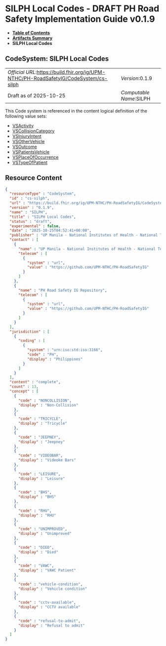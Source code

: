 # SILPH Local Codes - DRAFT PH Road Safety Implementation Guide v0.1.9

* [**Table of Contents**](toc.md)
* [**Artifacts Summary**](artifacts.md)
* **SILPH Local Codes**

## CodeSystem: SILPH Local Codes 

| | |
| :--- | :--- |
| *Official URL*:https://build.fhir.org/ig/UPM-NTHC/PH-RoadSafetyIG/CodeSystem/cs-silph | *Version*:0.1.9 |
| Draft as of 2025-10-25 | *Computable Name*:SILPH |

 This Code system is referenced in the content logical definition of the following value sets: 

* [VSActivity](ValueSet-vs-activity.md)
* [VSCollisionCategory](ValueSet-vs-collision-category.md)
* [VSInjuryIntent](ValueSet-vs-injury-intent.md)
* [VSOtherVehicle](ValueSet-vs-other-vehicle.md)
* [VSOutcome](ValueSet-vs-outcome.md)
* [VSPatientsVehicle](ValueSet-vs-patients-vehicle.md)
* [VSPlaceOfOccurrence](ValueSet-vs-place-of-occurrence.md)
* [VSTypeOfPatient](ValueSet-vs-type-of-patient.md)



## Resource Content

```json
{
  "resourceType" : "CodeSystem",
  "id" : "cs-silph",
  "url" : "https://build.fhir.org/ig/UPM-NTHC/PH-RoadSafetyIG/CodeSystem/cs-silph",
  "version" : "0.1.9",
  "name" : "SILPH",
  "title" : "SILPH Local Codes",
  "status" : "draft",
  "experimental" : false,
  "date" : "2025-10-25T04:52:41+00:00",
  "publisher" : "UP Manila - National Institutes of Health - National Telehealth Center",
  "contact" : [
    {
      "name" : "UP Manila - National Institutes of Health - National Telehealth Center",
      "telecom" : [
        {
          "system" : "url",
          "value" : "https://github.com/UPM-NTHC/PH-RoadSafetyIG"
        }
      ]
    },
    {
      "name" : "PH Road Safety IG Repository",
      "telecom" : [
        {
          "system" : "url",
          "value" : "https://github.com/UPM-NTHC/PH-RoadSafetyIG"
        }
      ]
    }
  ],
  "jurisdiction" : [
    {
      "coding" : [
        {
          "system" : "urn:iso:std:iso:3166",
          "code" : "PH",
          "display" : "Philippines"
        }
      ]
    }
  ],
  "content" : "complete",
  "count" : 13,
  "concept" : [
    {
      "code" : "NONCOLLISION",
      "display" : "Non-Collision"
    },
    {
      "code" : "TRICYCLE",
      "display" : "Tricycle"
    },
    {
      "code" : "JEEPNEY",
      "display" : "Jeepney"
    },
    {
      "code" : "VIDEOBAR",
      "display" : "Videoke Bars"
    },
    {
      "code" : "LEISURE",
      "display" : "Leisure"
    },
    {
      "code" : "BHS",
      "display" : "BHS"
    },
    {
      "code" : "RHU",
      "display" : "RHU"
    },
    {
      "code" : "UNIMPROVED",
      "display" : "Unimproved"
    },
    {
      "code" : "DIED",
      "display" : "Died"
    },
    {
      "code" : "VAWC",
      "display" : "VAWC Patient"
    },
    {
      "code" : "vehicle-condition",
      "display" : "Vehicle condition"
    },
    {
      "code" : "cctv-available",
      "display" : "CCTV available"
    },
    {
      "code" : "refusal-to-admit",
      "display" : "Refusal to admit"
    }
  ]
}

```
